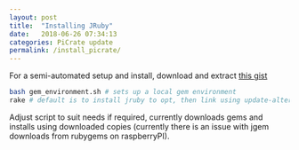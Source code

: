 ```yaml
---
layout: post
title:  "Installing JRuby"
date:   2018-06-26 07:34:13
categories: PiCrate update
permalink: /install_picrate/
---
```


For a semi-automated setup and install, download and extract [this gist](https://gist.github.com/monkstone/8f06529790c36f5b7f668015faadcbc5/archive/d8617b32e5b83f33e077d48b862a79b46bcdbbbc.zip)

```bash
bash gem_environment.sh # sets up a local gem environment
rake # default is to install jruby to opt, then link using update-alternatives
```
Adjust script to suit needs if required, currently downloads gems and installs using downloaded copies (currently there is an issue with jgem downloads from rubygems on raspberryPI).
